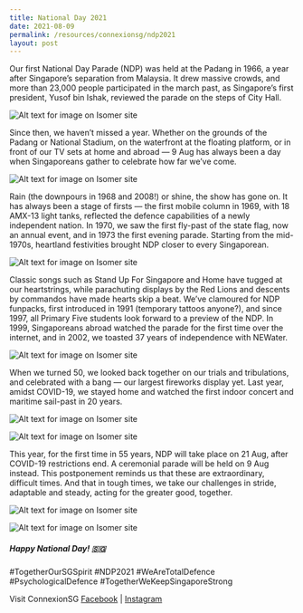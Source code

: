 ```yaml
---
title: National Day 2021
date: 2021-08-09
permalink: /resources/connexionsg/ndp2021
layout: post
---
```

Our first National Day Parade (NDP) was held at the Padang in 1966, a year after Singapore’s separation from Malaysia. It drew massive crowds, and more than 23,000 people participated in the march past, as Singapore’s first president, Yusof bin Ishak, reviewed the parade on the steps of City Hall.

![Alt text for image on Isomer site](/images/ndp2021_1.jpeg)

Since then, we haven’t missed a year. Whether on the grounds of the Padang or National Stadium, on the waterfront at the floating platform, or in front of our TV sets at home and abroad — 9 Aug has always been a day when Singaporeans gather to celebrate how far we’ve come.

![Alt text for image on Isomer site](/images/ndp2021_2.jpeg)

Rain (the downpours in 1968 and 2008!) or shine, the show has gone on. It has always been a stage of firsts — the first mobile column in 1969, with 18 AMX-13 light tanks, reflected the defence capabilities of a newly independent nation. In 1970, we saw the first fly-past of the state flag, now an annual event, and in 1973 the first evening parade. Starting from the mid-1970s, heartland festivities brought NDP closer to every Singaporean. 

![Alt text for image on Isomer site](/images/ndp2021_3.jpeg)

Classic songs such as Stand Up For Singapore and Home have tugged at our heartstrings, while parachuting displays by the Red Lions and descents by commandos have made hearts skip a beat. We’ve clamoured for NDP funpacks, first introduced in 1991 (temporary tattoos anyone?), and since 1997, all Primary Five students look forward to a preview of the NDP. In 1999, Singaporeans abroad watched the parade for the first time over the internet, and in 2002, we toasted 37 years of independence with NEWater. 

![Alt text for image on Isomer site](/images/ndp2021_4.jpeg)

When we turned 50, we looked back together on our trials and tribulations, and celebrated with a bang — our largest fireworks display yet. Last year, amidst COVID-19, we stayed home and watched the first indoor concert and maritime sail-past in 20 years.

![Alt text for image on Isomer site](/images/ndp2021_5.jpeg)

![Alt text for image on Isomer site](/images/ndp2021_6.jpeg)

This year, for the first time in 55 years, NDP will take place on 21 Aug, after COVID-19 restrictions end. A ceremonial parade will be held on 9 Aug instead. This postponement reminds us that these are extraordinary, difficult times. And that in tough times, we take our challenges in stride, adaptable and steady, acting for the greater good, together.

![Alt text for image on Isomer site](/images/ndp2021_7.jpeg)

![Alt text for image on Isomer site](/images/ndp2021_8.jpeg)

##### Happy National Day! 🇸🇬
#TogetherOurSGSpirit #NDP2021 #WeAreTotalDefence #PsychologicalDefence #TogetherWeKeepSingaporeStrong

Visit ConnexionSG [Facebook](https://www.facebook.com/ConnexionSG) | [Instagram](https://www.instagram.com/connexionsg/)